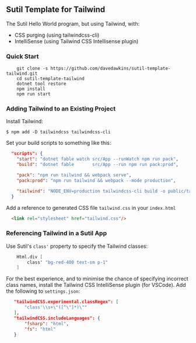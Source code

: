 ## Sutil Template for Tailwind

The Sutil Hello World program, but using Tailwind, with:
- CSS purging (using tailwindcss-cli)
- IntelliSense (using Tailwind CSS Intellisense plugin)

### Quick Start

```
    git clone -s https://github.com/davedawkins/sutil-template-tailwind.git
    cd sutil-template-tailwind
    dotnet tool restore
    npm install
    npm run start
```

### Adding Tailwind to an Existing Project

Install Tailwind:

```
$ npm add -D tailwindcss tailwindcss-cli
```

Set your build scripts to something like this:

```json
  "scripts": {
    "start": "dotnet fable watch src/App --runWatch npm run pack",
    "build": "dotnet fable       src/App --run npm run pack:prod",

    "pack": "npm run tailwind && webpack serve",
    "pack:prod": "npm run tailwind && webpack --mode production",

    "tailwind": "NODE_ENV=production tailwindcss-cli build -o public/tailwind.css"
  }
```

Add a reference to generated CSS file `tailwind.css` in your `index.html`

```html
  <link rel="stylesheet" href="tailwind.css"/>
```

### Referencing Tailwind in a Sutil App

Use Sutil's `class'` property to specify the Tailwind classes:

```fs
    Html.div [
        class' "bg-red-400 text-sm p-1"
    ]
```

For the best experience, and to minimise the chance of specifying incorrect class names, install
the Tailwind CSS IntelliSense plugin (for VSCode). Add the following to `settings.json`:

```json
   "tailwindCSS.experimental.classRegex": [
       "class'\\s+\"([^\"]*)\""
   ],
   "tailwindCSS.includeLanguages": {
       "fsharp": "html",
       "fs": "html"
   }
```